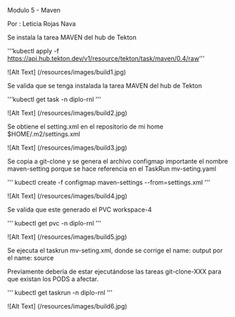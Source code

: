 Modulo 5 -  Maven <p>
Por : Leticia Rojas Nava<p>

Se instala  la tarea MAVEN del hub de Tekton <p>
'''kubectl apply -f https://api.hub.tekton.dev/v1/resource/tekton/task/maven/0.4/raw''' <p>
 ![Alt Text] (/resources/images/build1.jpg) <p>
Se valida que se tenga instalada la tarea MAVEN del hub de Tekton <p>
'''kubectl get task -n diplo-rnl ''' <p>
  <p>
 ![Alt Text] (/resources/images/build2.jpg) <p>

Se obtiene el setting.xml en el repositorio de mi home $HOME/.m2/settings.xml <p>

 ![Alt Text] (/resources/images/build3.jpg) <p>
Se copia a git-clone y se genera el archivo configmap importante el nombre maven-setting porque se hace referencia en el TaskRun mv-seting.yaml <p>
''' kubectl create -f configmap maven-settings --from=settings.xml ''' <p>

 ![Alt Text] (/resources/images/build4.jpg) <p>
Se valida que este generado el PVC workspace-4 <p>
''' kubectl get pvc -n diplo-rnl ''' <p>
 ![Alt Text] (/resources/images/build5.jpg) <p>
Se ejecuta el taskrun mv-seting.xml, donde se corrige el name: output por el name: source <p>
Previamente debería de estar ejecutándose las tareas git-clone-XXX para que existan los PODS a afectar. <p>
''' kubectl get taskrun -n diplo-rnl ''' <p>
 ![Alt Text] (/resources/images/build6.jpg) <p>
